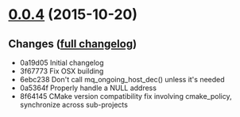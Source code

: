 # **[0.0.4](https://github.com/accre/lstore-gop/tree/ACCRE_0.0.4)** (2015-10-20)

## Changes ([full changelog](https://github.com/accre/lstore-gop/compare/ACCRE_0.0.1...ACCRE_0.0.4))
*  0a19d05 Initial changelog
*  3f67773 Fix OSX building
*  6ebc238 Don't call mq_ongoing_host_dec() unless it's needed
*  0a5364f Properly handle a NULL address
*  8f64145 CMake version compatibility fix involving cmake_policy, synchronize across sub-projects


